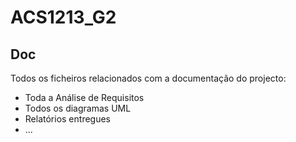 ACS1213_G2
==========
Doc
-------

Todos os ficheiros relacionados com a documentação do projecto:
* Toda a Análise de Requisitos
* Todos os diagramas UML
* Relatórios entregues
* ...